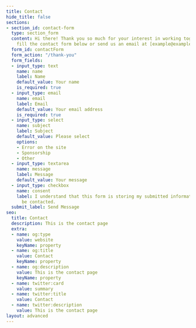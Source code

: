 ```yaml
---
title: Contact
hide_title: false
sections:
- section_id: contact-form
  type: section_form
  content: Hi there! Thank you so much for your interest in working together. Please
    fill the contact form below or send us an email at [example@example.com](mailto:example@example.com).
  form_id: contactForm
  form_action: "/thank-you"
  form_fields:
  - input_type: text
    name: name
    label: Name
    default_value: Your name
    is_required: true
  - input_type: email
    name: email
    label: Email
    default_value: Your email address
    is_required: true
  - input_type: select
    name: subject
    label: Subject
    default_value: Please select
    options:
    - Error on the site
    - Sponsorship
    - Other
  - input_type: textarea
    name: message
    label: Message
    default_value: Your message
  - input_type: checkbox
    name: consent
    label: I understand that this form is storing my submitted information so I can
      be contacted.
  submit_label: Send Message
seo:
  title: Contact
  description: This is the contact page
  extra:
  - name: og:type
    value: website
    keyName: property
  - name: og:title
    value: Contact
    keyName: property
  - name: og:description
    value: This is the contact page
    keyName: property
  - name: twitter:card
    value: summary
  - name: twitter:title
    value: Contact
  - name: twitter:description
    value: This is the contact page
layout: advanced
---
```


